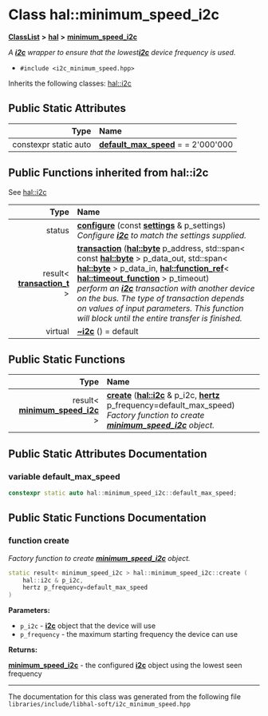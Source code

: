 

# Class hal::minimum\_speed\_i2c



[**ClassList**](annotated.md) **>** [**hal**](namespacehal.md) **>** [**minimum\_speed\_i2c**](classhal_1_1minimum__speed__i2c.md)



_A_ [_**i2c**_](classhal_1_1i2c.md) _wrapper to ensure that the lowest_[_**i2c**_](classhal_1_1i2c.md) _device frequency is used._

* `#include <i2c_minimum_speed.hpp>`



Inherits the following classes: [hal::i2c](classhal_1_1i2c.md)


























## Public Static Attributes

| Type | Name |
| ---: | :--- |
|  constexpr static auto | [**default\_max\_speed**](#variable-default_max_speed)   = = 2'000'000<br> |






























## Public Functions inherited from hal::i2c

See [hal::i2c](classhal_1_1i2c.md)

| Type | Name |
| ---: | :--- |
|  status | [**configure**](#function-configure) (const [**settings**](structhal_1_1i2c_1_1settings.md) & p\_settings) <br>_Configure_ [_**i2c**_](classhal_1_1i2c.md) _to match the settings supplied._ |
|  result&lt; [**transaction\_t**](structhal_1_1i2c_1_1transaction__t.md) &gt; | [**transaction**](#function-transaction) ([**hal::byte**](namespacehal.md#typedef-byte) p\_address, std::span&lt; const [**hal::byte**](namespacehal.md#typedef-byte) &gt; p\_data\_out, std::span&lt; [**hal::byte**](namespacehal.md#typedef-byte) &gt; p\_data\_in, [**hal::function\_ref**](namespacehal.md#typedef-function_ref)&lt; [**hal::timeout\_function**](namespacehal.md#typedef-timeout_function) &gt; p\_timeout) <br>_perform an_ [_**i2c**_](classhal_1_1i2c.md) _transaction with another device on the bus. The type of transaction depends on values of input parameters. This function will block until the entire transfer is finished._ |
| virtual  | [**~i2c**](#function-i2c) () = default<br> |


## Public Static Functions

| Type | Name |
| ---: | :--- |
|  result&lt; [**minimum\_speed\_i2c**](classhal_1_1minimum__speed__i2c.md) &gt; | [**create**](#function-create) ([**hal::i2c**](classhal_1_1i2c.md) & p\_i2c, [**hertz**](namespacehal.md#typedef-hertz) p\_frequency=default\_max\_speed) <br>_Factory function to create_ [_**minimum\_speed\_i2c**_](classhal_1_1minimum__speed__i2c.md) _object._ |




















































## Public Static Attributes Documentation




### variable default\_max\_speed 

```C++
constexpr static auto hal::minimum_speed_i2c::default_max_speed;
```



## Public Static Functions Documentation




### function create 

_Factory function to create_ [_**minimum\_speed\_i2c**_](classhal_1_1minimum__speed__i2c.md) _object._
```C++
static result< minimum_speed_i2c > hal::minimum_speed_i2c::create (
    hal::i2c & p_i2c,
    hertz p_frequency=default_max_speed
) 
```





**Parameters:**


* `p_i2c` - [**i2c**](classhal_1_1i2c.md) object that the device will use 
* `p_frequency` - the maximum starting frequency the device can use 



**Returns:**

[**minimum\_speed\_i2c**](classhal_1_1minimum__speed__i2c.md) - the configured [**i2c**](classhal_1_1i2c.md) object using the lowest seen frequency 





        

------------------------------
The documentation for this class was generated from the following file `libraries/include/libhal-soft/i2c_minimum_speed.hpp`

